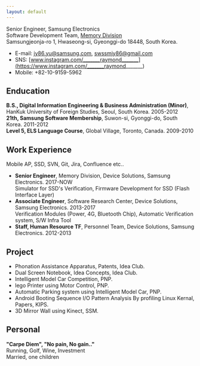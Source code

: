 ```yaml
---
layout: default
---
```

Senior Engineer, Samsung Electronics<br />
Software Development Team, [Memory Division](https://semiconductor.samsung.com/kr/about-us/business-area/memory/)<br />
Samsungjeonja-ro 1, Hwaseong-si, Gyeonggi-do 18448, South Korea.<br />
* E-mail: jy86.yu@samsung.com, swssmjy86@gmail.com
* SNS: [www.instagram.com/_______raymond_______](https://www.instagram.com/_______raymond_______)
* Mobile: +82-10-9159-5962

## Enducation
<strong>B.S., Digital Information Engineering & Business Administration (Minor)</strong>, HanKuk University of Foreign Studies, Seoul, South Korea. 2005-2012<br />
<strong>21th, Samsung Software Membership</strong>, Suwon-si, Gyonggi-do, South Korea. 2011-2012<br />
<strong>Level 5, ELS Language Course</strong>, Global Village, Toronto, Canada. 2009-2010<br />

## Work Experience
Mobile AP, SSD, SVN, Git, Jira, Confluence etc..
* <strong>Senior Engineer</strong>, Memory Division, Device Solutions, Samsung Electronics. 2017-NOW<br />
Simulator for SSD's Verification, Firmware Development for SSD (Flash Interface Layer)
* <strong>Associate Engineer</strong>, Software Research Center, Device Solutions, Samsung Electronics. 2013-2017<br />
Verification Modules (Power, 4G, Bluetooth Chip), Automatic Verification system, S/W Infra Tool
* <strong>Staff, Human Resource TF</strong>, Personnel Team, Device Solutions, Samsung Electronics. 2012-2013

## Project
* Phonation Assistance Apparatus, Patents, Idea Club.
* Dual Screen Notebook, Idea Concepts, Idea Club.
* Intelligent Model Car Competition, PNP.
* lego Printer using Motor Control, PNP.
* Automatic Parking system using Intelligent Model Car, PNP.
* Android Booting Sequence I/O Pattern Analysis By profiling Linux Kernal, Papers, KIPS.
* 3D Mirror Wall using Kinect, SSM.

## Personal
<strong>"Carpe Diem", "No pain, No gain.."</strong><br />
Running, Golf, Wine, Investment<br />
Married, one children<br />